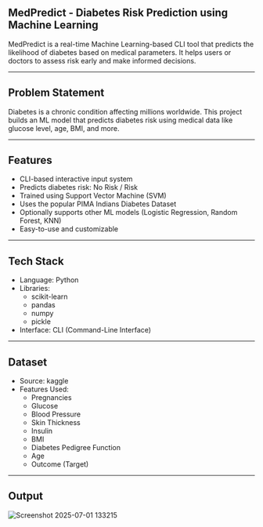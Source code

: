 ## MedPredict - Diabetes Risk Prediction using Machine Learning

MedPredict is a real-time Machine Learning-based CLI tool that predicts the likelihood of diabetes based on medical parameters. It helps users or doctors to assess risk early and make informed decisions.

---

## Problem Statement

Diabetes is a chronic condition affecting millions worldwide. This project builds an ML model that predicts diabetes risk using medical data like glucose level, age, BMI, and more.

---

## Features

- CLI-based interactive input system
- Predicts diabetes risk: No Risk / Risk
- Trained using Support Vector Machine (SVM)
- Uses the popular PIMA Indians Diabetes Dataset
- Optionally supports other ML models (Logistic Regression, Random Forest, KNN)
- Easy-to-use and customizable

---

## Tech Stack

- Language: Python
- Libraries:  
  - scikit-learn  
  - pandas  
  - numpy  
  - pickle  
- Interface: CLI (Command-Line Interface)

---

## Dataset

- Source: kaggle
- Features Used:
  - Pregnancies
  - Glucose
  - Blood Pressure
  - Skin Thickness
  - Insulin
  - BMI
  - Diabetes Pedigree Function
  - Age
  - Outcome (Target)

---
## Output 
![Screenshot 2025-07-01 133215](https://github.com/user-attachments/assets/c66baa00-2a15-4751-9730-c45400b6d0cb)



